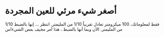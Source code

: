 # أصغر شيء مرئي للعين المجردة

فقط لمعلوماتك، 100 ميكرومتر تعادل تقريباً 1/10 من المليمتر. انتظر ... إنها
بالضبط 1/10 من المليمتر. الآن وبما أنها بالضبط ، هذا أمر مخيف بعض الشيء!س
